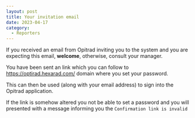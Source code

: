 ```yaml
---
layout: post
title: Your invitation email
date: 2023-04-17
category:
  - Reporters
---
```

If you received an email from Opitrad inviting you to the system and you are expecting this email, **welcome**, otherwise, consult your manager.

You have been sent an link which you can follow to https://optirad.hexarad.com/ domain where you set your password.

This can then be used (along with your email address) to sign into the Opitrad application.

If the link is somehow altered you not be able to set a password and you will presented with a message informing you the `Confirmation link is invalid`